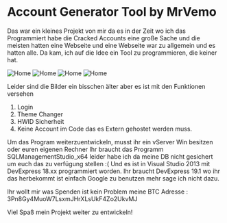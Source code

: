 # Account Generator Tool by MrVemo

Das war ein kleines Projekt von mir da es in der Zeit wo ich das Programmiert habe die Cracked Accounts eine große Sache und die meisten hatten eine Webseite und eine Webseite war zu allgemein und es hatten alle. Da kam, ich auf die Idee ein Tool zu programmieren, die keiner hat.

![Home](https://www.mrvemo.de/Account-Generator/Account%20Generator%201.PNG)
![Home](https://www.mrvemo.de/Account-Generator/Account%20Generator%202.PNG)
![Home](https://www.mrvemo.de/Account-Generator/Account%20Generator%203.PNG)
![Home](https://www.mrvemo.de/Account-Generator/Account%20Generator%204.PNG)

Leider sind die Bilder ein bisschen älter aber es ist mit den Funktionen versehen
1. Login
2. Theme Changer
3. HWID Sicherheit
4. Keine Account im Code das es Extern gehostet werden muss.

Um das Program weiterzuentwickeln, musst ihr ein vServer Win besitzen oder euren eigenen Rechner
Ihr braucht das Programm SQLManagementStudio_x64 leider habe ich da meine DB nicht gesichert um euch das zu verfügung stellen :(
Und es ist in Visual Studio 2013 mit DevExpress 18.xx programmiert worden. Ihr braucht DevExpress 19.1 wo ihr das herbekommt ist einfach
Google zu benutzen mehr sage ich nicht dazu.

Ihr wollt mir was Spenden ist kein Problem meine BTC Adresse : 3Pn8Gy4MuoW7LsxmJHrXLsUkF4Zo2UkvMJ

Viel Spaß mein Projekt weiter zu entwickeln!

